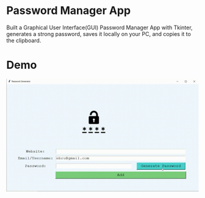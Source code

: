 # Password Manager App
Built a Graphical User Interface(GUI) Password Manager App with Tkinter, generates a strong password, saves it locally on your PC, and copies it to the clipboard.

# Demo
![](https://github.com/ebrusakar/Password-Manager/blob/main/demo.gif)
